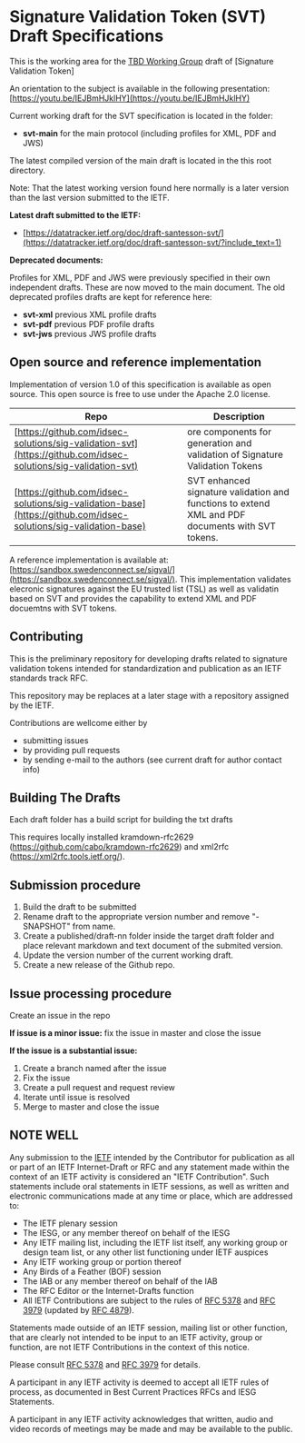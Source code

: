 
Signature Validation Token (SVT) Draft Specifications
=============================

This is the working area for the [TBD Working Group]() draft of [Signature Validation Token]

An orientation to the subject is available in the following presentation: [https://youtu.be/IEJBmHJklHY](https://youtu.be/IEJBmHJklHY)

Current working draft for the SVT specification is located in the folder:

- **svt-main** for the main protocol (including profiles for XML, PDF and JWS)

The latest compiled version of the main draft is located in the this root directory.

Note: That the latest working version found here normally is a later version than the last version submitted to the IETF.

**Latest draft submitted to the IETF:**

- [https://datatracker.ietf.org/doc/draft-santesson-svt/](https://datatracker.ietf.org/doc/draft-santesson-svt/?include_text=1)


**Deprecated documents:**

Profiles for XML, PDF and JWS were previously specified in their own independent drafts. These are now moved to the main document. The old deprecated profiles drafts are kept for reference here:
- **svt-xml** previous XML profile drafts
- **svt-pdf** previous PDF profile drafts
- **svt-jws** previous JWS profile drafts

## Open source and reference implementation
Implementation of version 1.0 of this specification is available as open source. This open source is free to use under the Apache 2.0 license.

Repo | Description
---|---
[https://github.com/idsec-solutions/sig-validation-svt](https://github.com/idsec-solutions/sig-validation-svt) | ore components for generation and validation of Signature Validation Tokens
[https://github.com/idsec-solutions/sig-validation-base](https://github.com/idsec-solutions/sig-validation-base)  |  SVT enhanced signature validation and functions to extend XML and PDF documents with SVT tokens.

A reference implementation is available at: [https://sandbox.swedenconnect.se/sigval/](https://sandbox.swedenconnect.se/sigval/). This implementation validates elecronic signatures against the EU trusted list (TSL) as well as validatin based on SVT and provides the capability to extend XML and PDF docuemtns with SVT tokens.



Contributing
------------

This is the preliminary repository for developing drafts related to signature validation tokens intended for standardization and publication as an IETF standards track RFC.

This repository may be replaces at a later stage with a repository assigned by the IETF.

Contributions are wellcome either by

- submitting issues
- by providing pull requests
- by sending e-mail to the authors (see current draft for author contact info)

Building The Drafts
------------------

Each draft folder has a build script for building the txt drafts

This requires locally installed kramdown-rfc2629 (https://github.com/cabo/kramdown-rfc2629)
and xml2rfc (https://xml2rfc.tools.ietf.org/).

Submission procedure
------------------

1. Build the draft to be submitted
2. Rename draft to the appropriate version number and remove "-SNAPSHOT" from name.
3. Create a published/draft-nn folder inside the target draft folder and place relevant markdown and text document of the submited version.
4. Update the version number of the current working draft.
5. Create a new release of the Github repo.


Issue processing procedure
------------------

Create an issue in the repo

**If issue is a minor issue:** fix the issue in master and close the issue

**If the issue is a substantial issue:**
  1. Create a branch named after the issue
  2. Fix the issue
  3. Create a pull request and request review
  4. Iterate until issue is resolved
  5. Merge to master and close the issue


NOTE WELL
---------

Any submission to the [IETF](https://www.ietf.org/) intended by the Contributor
for publication as all or part of an IETF Internet-Draft or RFC and any
statement made within the context of an IETF activity is considered an "IETF
Contribution". Such statements include oral statements in IETF sessions, as
well as written and electronic communications made at any time or place, which
are addressed to:

 * The IETF plenary session
 * The IESG, or any member thereof on behalf of the IESG
 * Any IETF mailing list, including the IETF list itself, any working group
   or design team list, or any other list functioning under IETF auspices
 * Any IETF working group or portion thereof
 * Any Birds of a Feather (BOF) session
 * The IAB or any member thereof on behalf of the IAB
 * The RFC Editor or the Internet-Drafts function
 * All IETF Contributions are subject to the rules of
   [RFC 5378](https://tools.ietf.org/html/rfc5378) and
   [RFC 3979](https://tools.ietf.org/html/rfc3979)
   (updated by [RFC 4879](https://tools.ietf.org/html/rfc4879)).

Statements made outside of an IETF session, mailing list or other function,
that are clearly not intended to be input to an IETF activity, group or
function, are not IETF Contributions in the context of this notice.

Please consult [RFC 5378](https://tools.ietf.org/html/rfc5378) and [RFC
3979](https://tools.ietf.org/html/rfc3979) for details.

A participant in any IETF activity is deemed to accept all IETF rules of
process, as documented in Best Current Practices RFCs and IESG Statements.

A participant in any IETF activity acknowledges that written, audio and video
records of meetings may be made and may be available to the public.
